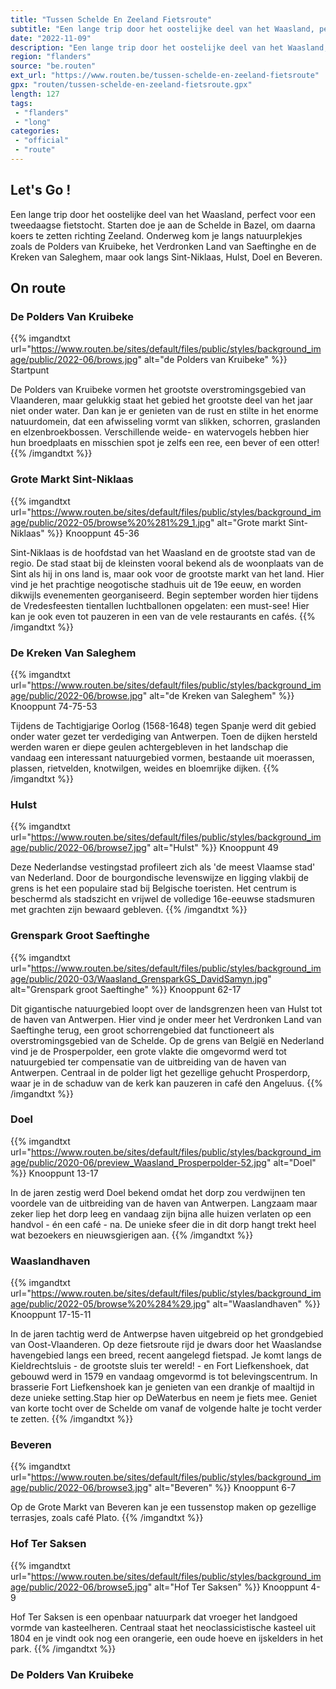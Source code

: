 ```yaml
---
title: "Tussen Schelde En Zeeland Fietsroute"
subtitle: "Een lange trip door het oostelijke deel van het Waasland, perfect voor een tweedaagse fietstocht"
date: "2022-11-09"
description: "Een lange trip door het oostelijke deel van het Waasland, perfect voor een tweedaagse fietstocht"
region: "flanders"
source: "be.routen"
ext_url: "https://www.routen.be/tussen-schelde-en-zeeland-fietsroute"
gpx: "routen/tussen-schelde-en-zeeland-fietsroute.gpx"
length: 127
tags:
 - "flanders"
 - "long"
categories:
 - "official"
 - "route"
---
```


## Let's Go ! 

Een lange trip door het oostelijke deel van het Waasland, perfect voor een tweedaagse fietstocht. Starten doe je aan de Schelde in Bazel, om daarna koers te zetten richting Zeeland. Onderweg kom je langs natuurplekjes zoals de Polders van Kruibeke, het Verdronken Land van Saeftinghe en de Kreken van Saleghem, maar ook langs Sint-Niklaas, Hulst, Doel en Beveren.

## On route

### De Polders Van Kruibeke

{{% imgandtxt url="https://www.routen.be/sites/default/files/public/styles/background_image/public/2022-06/brows.jpg" alt="de Polders van Kruibeke" %}}
Startpunt

De Polders van Kruibeke vormen het grootste overstromingsgebied van Vlaanderen, maar gelukkig staat het gebied het grootste deel van het jaar niet onder water. Dan kan je er genieten van de rust en stilte in het enorme natuurdomein, dat een afwisseling vormt van slikken, schorren, graslanden en elzenbroekbossen. Verschillende weide- en watervogels hebben hier hun broedplaats en misschien spot je zelfs een ree, een bever of een otter!
{{% /imgandtxt %}}

### Grote Markt Sint-Niklaas

{{% imgandtxt url="https://www.routen.be/sites/default/files/public/styles/background_image/public/2022-05/browse%20%281%29_1.jpg" alt="Grote markt Sint-Niklaas" %}}
Knooppunt 45-36

Sint-Niklaas is de hoofdstad van het Waasland en de grootste stad van de regio. De stad staat bij de kleinsten vooral bekend als de woonplaats van de Sint als hij in ons land is, maar ook voor de grootste markt van het land. Hier vind je het prachtige neogotische stadhuis uit de 19e eeuw, en worden dikwijls evenementen georganiseerd. Begin september worden hier tijdens de Vredesfeesten tientallen luchtballonen opgelaten: een must-see! Hier kan je ook even tot pauzeren in een van de vele restaurants en cafés.
{{% /imgandtxt %}}

### De Kreken Van Saleghem

{{% imgandtxt url="https://www.routen.be/sites/default/files/public/styles/background_image/public/2022-06/browse.jpg" alt="de Kreken van Saleghem" %}}
Knooppunt 74-75-53

Tijdens de Tachtigjarige Oorlog (1568-1648) tegen Spanje werd dit gebied onder water gezet ter verdediging van Antwerpen. Toen de dijken hersteld werden waren er diepe geulen achtergebleven in het landschap die vandaag een interessant natuurgebied vormen, bestaande uit moerassen, plassen, rietvelden, knotwilgen, weides en bloemrijke dijken.
{{% /imgandtxt %}}

### Hulst

{{% imgandtxt url="https://www.routen.be/sites/default/files/public/styles/background_image/public/2022-06/browse7.jpg" alt="Hulst" %}}
Knooppunt 49

Deze Nederlandse vestingstad profileert zich als 'de meest Vlaamse stad' van Nederland. Door de bourgondische levenswijze en ligging vlakbij de grens is het een populaire stad bij Belgische toeristen. Het centrum is beschermd als stadszicht en vrijwel de volledige 16e-eeuwse stadsmuren met grachten zijn bewaard gebleven.
{{% /imgandtxt %}}

### Grenspark Groot Saeftinghe

{{% imgandtxt url="https://www.routen.be/sites/default/files/public/styles/background_image/public/2020-03/Waasland_GrensparkGS_DavidSamyn.jpg" alt="Grenspark groot Saeftinghe" %}}
Knooppunt 62-17

Dit gigantische natuurgebied loopt over de landsgrenzen heen van Hulst tot de haven van Antwerpen. Hier vind je onder meer het Verdronken Land van Saeftinghe terug, een groot schorrengebied dat functioneert als overstromingsgebied van de Schelde. Op de grens van België en Nederland vind je de Prosperpolder, een grote vlakte die omgevormd werd tot natuurgebied ter compensatie van de uitbreiding van de haven van Antwerpen. Centraal in de polder ligt het gezellige gehucht Prosperdorp, waar je in de schaduw van de kerk kan pauzeren in café den Angeluus.
{{% /imgandtxt %}}

### Doel

{{% imgandtxt url="https://www.routen.be/sites/default/files/public/styles/background_image/public/2020-06/preview_Waasland_Prosperpolder-52.jpg" alt="Doel" %}}
Knooppunt 13-17

In de jaren zestig werd Doel bekend omdat het dorp zou verdwijnen ten voordele van de uitbreiding van de haven van Antwerpen. Langzaam maar zeker liep het dorp leeg en vandaag zijn bijna alle huizen verlaten op een handvol - én een café - na. De unieke sfeer die in dit dorp hangt trekt heel wat bezoekers en nieuwsgierigen aan.
{{% /imgandtxt %}}

### Waaslandhaven

{{% imgandtxt url="https://www.routen.be/sites/default/files/public/styles/background_image/public/2022-05/browse%20%284%29.jpg" alt="Waaslandhaven" %}}
Knooppunt 17-15-11

In de jaren tachtig werd de Antwerpse haven uitgebreid op het grondgebied van Oost-Vlaanderen. Op deze fietsroute rijd je dwars door het Waaslandse havengebied langs een breed, recent aangelegd fietspad. Je komt langs de Kieldrechtsluis - de grootste sluis ter wereld! - en Fort Liefkenshoek, dat gebouwd werd in 1579 en vandaag omgevormd is tot belevingscentrum. In brasserie Fort Liefkenshoek kan je genieten van een drankje of maaltijd in deze unieke setting.Stap hier op DeWaterbus en neem je fiets mee. Geniet van korte tocht over de Schelde om vanaf de volgende halte je tocht verder te zetten.
{{% /imgandtxt %}}

### Beveren

{{% imgandtxt url="https://www.routen.be/sites/default/files/public/styles/background_image/public/2022-06/browse3.jpg" alt="Beveren" %}}
Knooppunt 6-7

Op de Grote Markt van Beveren kan je een tussenstop maken op gezellige terrasjes, zoals café Plato.
{{% /imgandtxt %}}

### Hof Ter Saksen

{{% imgandtxt url="https://www.routen.be/sites/default/files/public/styles/background_image/public/2022-06/browse5.jpg" alt="Hof Ter Saksen" %}}
Knooppunt 4-9

Hof Ter Saksen is een openbaar natuurpark dat vroeger het landgoed vormde van kasteelheren. Centraal staat het neoclassicistische kasteel uit 1804 en je vindt ook nog een orangerie, een oude hoeve en ijskelders in het park.
{{% /imgandtxt %}}

### De Polders Van Kruibeke


